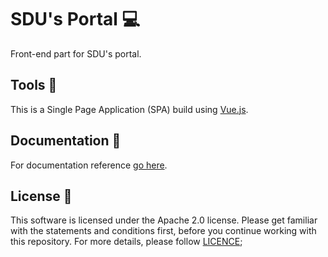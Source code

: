 # SDU's Portal 💻️

Front-end part for SDU's portal.

## Tools 🚀

This is a Single Page Application (SPA) build using [Vue.js](https://vuejs.org/).

## Documentation 📓

For documentation reference [go here](https://github.com/benzo-gs1/portal.sdu.docs/).

## License 📢

This software is licensed under the Apache 2.0 license. Please get familiar with the statements and conditions first, before you continue working with this repository. For more details, please follow [LICENCE](./LICENSE);
